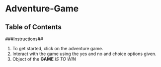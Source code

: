 # Adventure-Game #
## Table of Contents ##

###Instructions##

1. To get started, click on the adventure game.
2. Interact with the game using the yes and no and choice options given.
3. Object of the **GAME** _IS TO WIN_
